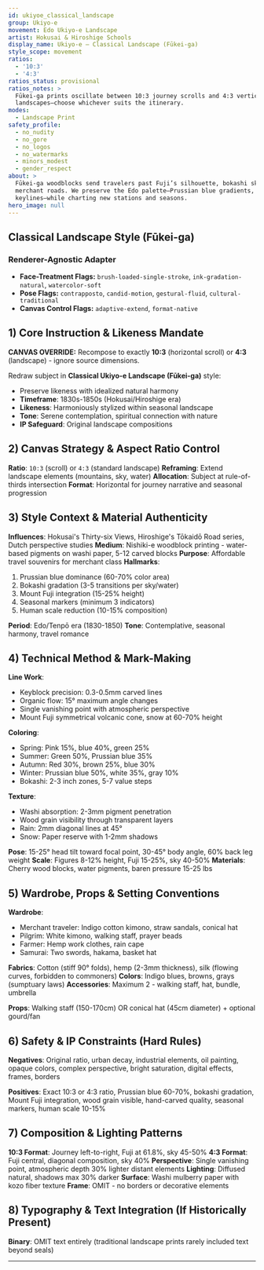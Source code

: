 ```yaml
---
id: ukiyoe_classical_landscape
group: Ukiyo-e
movement: Edo Ukiyo-e Landscape
artist: Hokusai & Hiroshige Schools
display_name: Ukiyo-e — Classical Landscape (Fūkei-ga)
style_scope: movement
ratios:
  - '10:3'
  - '4:3'
ratios_status: provisional
ratios_notes: >
  Fūkei-ga prints oscillate between 10:3 journey scrolls and 4:3 vertical
  landscapes—choose whichever suits the itinerary.
modes:
  - Landscape Print
safety_profile:
  - no_nudity
  - no_gore
  - no_logos
  - no_watermarks
  - minors_modest
  - gender_respect
about: >
  Fūkei-ga woodblocks send travelers past Fuji’s silhouette, bokashi skies, and
  merchant roads. We preserve the Edo palette—Prussian blue gradients, 0.3 mm
  keylines—while charting new stations and seasons.
hero_image: null
---
```


## Classical Landscape Style (Fūkei-ga)

### Renderer-Agnostic Adapter

- **Face-Treatment Flags:** `brush-loaded-single-stroke`, `ink-gradation-natural`, `watercolor-soft`
- **Pose Flags:** `contrapposto`, `candid-motion`, `gestural-fluid`, `cultural-traditional`
- **Canvas Control Flags:** `adaptive-extend`, `format-native`

## 1) Core Instruction & Likeness Mandate

**CANVAS OVERRIDE:** Recompose to exactly **10:3** (horizontal scroll) or **4:3** (landscape) - ignore source dimensions.

Redraw subject in **Classical Ukiyo-e Landscape (Fūkei-ga)** style:

- Preserve likeness with idealized natural harmony
- **Timeframe**: 1830s-1850s (Hokusai/Hiroshige era)
- **Likeness**: Harmoniously stylized within seasonal landscape
- **Tone**: Serene contemplation, spiritual connection with nature
- **IP Safeguard**: Original landscape compositions

## 2) Canvas Strategy & Aspect Ratio Control

**Ratio**: `10:3` (scroll) or `4:3` (standard landscape)
 **Reframing**: Extend landscape elements (mountains, sky, water)
 **Allocation**: Subject at rule-of-thirds intersection
 **Format**: Horizontal for journey narrative and seasonal progression

## 3) Style Context & Material Authenticity

**Influences**: Hokusai's Thirty-six Views, Hiroshige's Tōkaidō Road series, Dutch perspective studies
 **Medium**: Nishiki-e woodblock printing - water-based pigments on washi paper, 5-12 carved blocks
 **Purpose**: Affordable travel souvenirs for merchant class
 **Hallmarks**:

1. Prussian blue dominance (60-70% color area)
2. Bokashi gradation (3-5 transitions per sky/water)
3. Mount Fuji integration (15-25% height)
4. Seasonal markers (minimum 3 indicators)
5. Human scale reduction (10-15% composition)

**Period**: Edo/Tenpō era (1830-1850)
 **Tone**: Contemplative, seasonal harmony, travel romance

## 4) Technical Method & Mark-Making

**Line Work**:

- Keyblock precision: 0.3-0.5mm carved lines
- Organic flow: 15° maximum angle changes
- Single vanishing point with atmospheric perspective
- Mount Fuji symmetrical volcanic cone, snow at 60-70% height

**Coloring**:

- Spring: Pink 15%, blue 40%, green 25%
- Summer: Green 50%, Prussian blue 35%
- Autumn: Red 30%, brown 25%, blue 30%
- Winter: Prussian blue 50%, white 35%, gray 10%
- Bokashi: 2-3 inch zones, 5-7 value steps

**Texture**:

- Washi absorption: 2-3mm pigment penetration
- Wood grain visibility through transparent layers
- Rain: 2mm diagonal lines at 45°
- Snow: Paper reserve with 1-2mm shadows

**Pose**: 15-25° head tilt toward focal point, 30-45° body angle, 60% back leg weight
 **Scale**: Figures 8-12% height, Fuji 15-25%, sky 40-50%
 **Materials**: Cherry wood blocks, water pigments, baren pressure 15-25 lbs

## 5) Wardrobe, Props & Setting Conventions

**Wardrobe**:

- Merchant traveler: Indigo cotton kimono, straw sandals, conical hat
- Pilgrim: White kimono, walking staff, prayer beads
- Farmer: Hemp work clothes, rain cape
- Samurai: Two swords, hakama, basket hat

**Fabrics**: Cotton (stiff 90° folds), hemp (2-3mm thickness), silk (flowing curves, forbidden to commoners)
 **Colors**: Indigo blues, browns, grays (sumptuary laws)
 **Accessories**: Maximum 2 - walking staff, hat, bundle, umbrella

**Props**: Walking staff (150-170cm) OR conical hat (45cm diameter) + optional gourd/fan

## 6) Safety & IP Constraints (Hard Rules)

**Negatives**: Original ratio, urban decay, industrial elements, oil painting, opaque colors, complex perspective, bright saturation, digital effects, frames, borders

**Positives**: Exact 10:3 or 4:3 ratio, Prussian blue 60-70%, bokashi gradation, Mount Fuji integration, wood grain visible, hand-carved quality, seasonal markers, human scale 10-15%

## 7) Composition & Lighting Patterns

**10:3 Format**: Journey left-to-right, Fuji at 61.8%, sky 45-50%
 **4:3 Format**: Fuji central, diagonal composition, sky 40%
 **Perspective**: Single vanishing point, atmospheric depth 30% lighter distant elements
 **Lighting**: Diffused natural, shadows max 30% darker
 **Surface**: Washi mulberry paper with kozo fiber texture
 **Frame**: OMIT - no borders or decorative elements

## 8) Typography & Text Integration (If Historically Present)

**Binary**: OMIT text entirely (traditional landscape prints rarely included text beyond seals)

------
